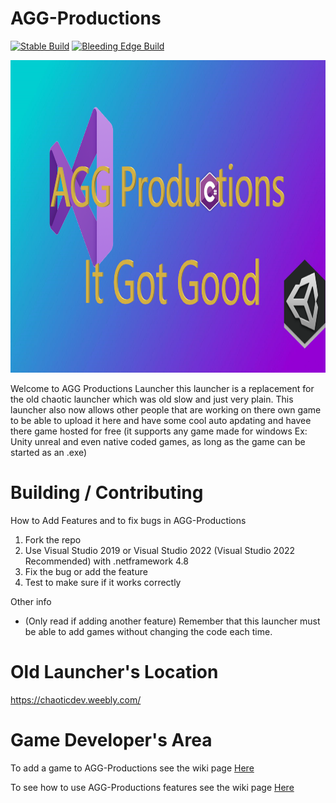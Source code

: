 # AGG-Productions
[![Stable Build](https://github.com/awesomegamergame/AGG-Productions/actions/workflows/ReleaseBuild.yml/badge.svg)](https://github.com/awesomegamergame/AGG-Productions/releases)
[![Bleeding Edge Build](https://github.com/awesomegamergame/AGG-Productions/actions/workflows/DebugBuild.yml/badge.svg)](https://github.com/awesomegamergame/AGG-Productions/actions/workflows/DebugBuild.yml)

<p align="center"> <img width="1000" height="500" src="Background.png"/> </p>

Welcome to AGG Productions Launcher this launcher is a replacement for the old chaotic launcher which was old slow and just very plain. This launcher also now allows other people that are working on there own game to be able to upload it here and have some cool auto apdating and havee there game hosted for free (it supports any game made for windows Ex: Unity unreal and even native coded games, as long as the game can be started as an .exe)

# Building / Contributing

How to Add Features and to fix bugs in AGG-Productions

1. Fork the repo
2. Use Visual Studio 2019 or Visual Studio 2022 (Visual Studio 2022 Recommended) with .netframework 4.8
3. Fix the bug or add the feature
4. Test to make sure if it works correctly

Other info
- (Only read if adding another feature) Remember that this launcher must be able to add games without changing the code each time.

# Old Launcher's Location

https://chaoticdev.weebly.com/

# Game Developer's Area

To add a game to AGG-Productions see the wiki page [Here](https://github.com/awesomegamergame/AGG-Productions/wiki/How-to-add-a-game)

To see how to use AGG-Productions features see the wiki page [Here](https://github.com/awesomegamergame/AGG-Productions/wiki/Features-and-how-to-use)
